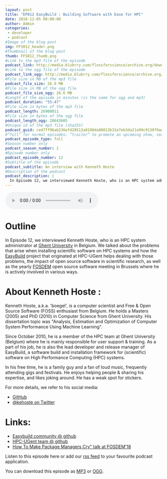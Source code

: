 ```yaml
---
layout: post
title: "EP012 EasyBuild : Building Software with Ease for HPC"
date: 2018-12-05 00:00:00
author: Admin
categories: 
 - developer
 - podcast
#Image of the blog post
img: FFS012_header.png
#Thumbnail of the blog post
thumb: FFS012_thumb.png
#Link to the mp3 file of the episode
podcast_link: http://media.blubrry.com/flossforscience/archive.org/download/FlossforscienceEp012EasybuildBuildingSoftwareWithEaseForHpc/FLOSSforscience_EP012_EasyBuild.mp3
#Link to the ogg file of the episode
podcast_link_ogg: http://media.blubrry.com/flossforscience/archive.org/download/FlossforscienceEp012EasybuildBuildingSoftwareWithEaseForHpc/FLOSSforscience_EP012_EasyBuild.ogg
#File size in MB of the mp3 file
podcast_file_size: 26.9 MB
#File size in MB of the ogg file
podcast_file_size_ogg: 28.6 MB
#Length of the episode in minutes (is the same for ogg and mp3)
podcast_duration: "55:47"
#File size in bytes of the mp3 file
podcast_length: 26908011
#File size in bytes of the ogg file
podcast_length_ogg: 28643605
#Unique id of the mp3 file (sha255)
podcast_guid: ce47ff96ab236efd28512a8108da88013b31e7eb3da21e99c9130f9aefa34dec
#“full” for normal episodes; “trailer” to promote an upcoming show, season, or episode; or “bonus” for extra content related to a show, season, or episode.
podcast_episode_type: full
#Season number only
podcast_season_number: 1
#Episode number only
podcast_episode_number: 12
#Subtitle of the episode 
podcast_subtitle: An interview with Kenneth Hoste
#Description of the podcast
podcast_description: |
  In Episode 12, we interviewed Kenneth Hoste, who is an HPC system administrator at Ghent University in Belgium. We talked about the problems that arise when installing scientific software on HPC systems and how the EasyBuild project that originated at HPC-UGent helps dealing with those problems, the impact of open source software in scientific research, as well as the yearly FOSDEM open source software meeting in Brussels where he is actively involved in various ways. 
---
```


<audio controls>
  <source src="https://media.blubrry.com/flossforscience/archive.org/download/FlossforscienceEp012EasybuildBuildingSoftwareWithEaseForHpc/FLOSSforscience_EP012_EasyBuild.ogg" type="audio/ogg">
  <source src="https://media.blubrry.com/flossforscience/archive.org/download/FlossforscienceEp012EasybuildBuildingSoftwareWithEaseForHpc/FLOSSforscience_EP012_EasyBuild.mp3" type="audio/mpeg">
Your browser does not support the audio element.
</audio>

# Outline

In Episode 12, we interviewed Kenneth Hoste, who is an HPC system administrator at [Ghent University](https://www.ugent.be/hpc) in Belgium. We talked about the problems that arise when installing scientific software on HPC systems and how the [EasyBuild](http://easybuilders.github.io/easybuild) project that originated at HPC-UGent helps dealing with those problems, the impact of open source software in scientific research, as well as the yearly [FOSDEM](https://fosdem.org/) open source software meeting in Brussels where he is actively involved in various ways. 

# About Kenneth Hoste : 

Kenneth Hoste, a.k.a. 'boegel', is a computer scientist and Free & Open Source Software (FOSS) enthusiast from Belgium. He holds a Masters (2005) and PhD (2010) in Computer Science from Ghent University. His dissertation topic was "Analysis, Estimation and Optimization of Computer System Performance Using Machine Learning".

Since October 2010, he is a member of the HPC team at Ghent University (Belgium) where he is mainly responsible for user support & training. As a part of his job, he is also the lead developer and release manager of EasyBuild, a software build and installation framework for (scientific) software on High Performance Computing (HPC) systems.

In his free time, he is a family guy and a fan of loud music, frequently attending gigs and festivals.
He enjoys helping people & sharing his expertise, and likes joking around. He has a weak spot for stickers. 

For more details, we refer to his social media: 

* [GitHub](https://github.com/boegel)
* [@kehoste on Twitter](https://twitter.com/kehoste)

# Links:

* [Easybuild community @ github](https://github.com/easybuilders)
* [HPC-UGent team @ github](https://github.com/hpcugent)
* [How To Make Package Managers Cry" talk at FOSDEM'18](https://fosdem.org/2018/schedule/event/how_to_make_package_managers_cry)

Listen to this episode here or add our [rss feed](https://flossforscience.github.io/feed.xml) to your favourite podcast application. 

You can download this episode as [MP3](http://media.blubrry.com/flossforscience/archive.org/download/FlossforscienceEp012EasybuildBuildingSoftwareWithEaseForHpc/FLOSSforscience_EP012_EasyBuild.mp3) or [OGG](http://media.blubrry.com/flossforscience/archive.org/download/FlossforscienceEp012EasybuildBuildingSoftwareWithEaseForHpc/FLOSSforscience_EP012_EasyBuild.ogg). 
